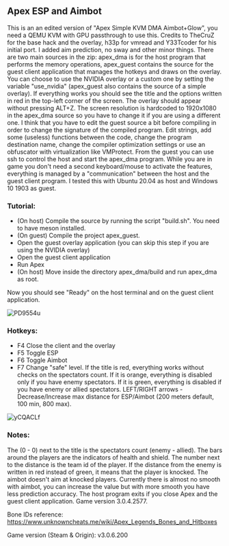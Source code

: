 ## Apex ESP and Aimbot

This is an an edited version of "Apex Simple KVM DMA Aimbot+Glow", you need a QEMU KVM with GPU passthrough to use this. Credits to TheCruZ for the base hack and the overlay, h33p for vmread and Y33Tcoder for his initial port. I added aim prediction, no sway and other minor things.
There are two main sources in the zip: apex_dma is for the host program that performs the memory operations, apex_guest contains the source for the guest client application that manages the hotkeys and draws on the overlay. You can choose to use the NVIDIA overlay or a custom one by setting the variable "use_nvidia" (apex_guest also contains the source of a simple overlay). If everything works you should see the title and the options written in red in the top-left corner of the screen. The overlay should appear without pressing ALT+Z. The screen resolution is hardcoded to 1920x1080 in the apex_dma source so you have to change it if you are using a different one.
I think that you have to edit the guest source a bit before compiling in order to change the signature of the compiled program. Edit strings, add some (useless) functions between the code, change the program destination name, change the compiler optimization settings or use an obfuscator with virtualization like VMProtect.
From the guest you can use ssh to control the host and start the apex_dma program. While you are in game you don't need a second keyboard/mouse to activate the features, everything is managed by a "communication" between the host and the guest client program.
I tested this with Ubuntu 20.04 as host and Windows 10 1903 as guest.

### Tutorial:
- (On host) Compile the source by running the script "build.sh". You need to have meson installed.
- (On guest) Compile the project apex_guest.
- Open the guest overlay application (you can skip this step if you are using the NVIDIA overlay)
- Open the guest client application
- Run Apex
- (On host) Move inside the directory apex_dma/build and run apex_dma as root.

Now you should see "Ready" on the host terminal and on the guest client application.

![PD9554u](https://user-images.githubusercontent.com/65104995/115120630-16912100-9fe1-11eb-90aa-21a1d33afd08.png)

### Hotkeys:
- F4 Close the client and the overlay
- F5 Toggle ESP
- F6 Toggle Aimbot
- F7 Change "safe" level. If the title is red, everything works without checks on the spectators count. If it is orange, everything is disabled only if you have enemy spectators. If it is green, everything is disabled if you have enemy or allied spectators.
LEFT/RIGHT arrows - Decrease/Increase max distance for ESP/Aimbot (200 meters default, 100 min, 800 max).

![yCQACLf](https://user-images.githubusercontent.com/65104995/115120706-6ff95000-9fe1-11eb-949e-05c71f8bb715.png)

### Notes:
The (0 - 0) next to the title is the spectators count (enemy - allied). The bars around the players are the indicators of health and shield. The number next to the distance is the team id of the player. If the distance from the enemy is written in red instead of green, it means that the player is knocked. The aimbot doesn't aim at knocked players. Currently there is almost no smooth with aimbot, you can increase the value but with more smooth you have less prediction accuracy. The host program exits if you close Apex and the guest client application. Game version 3.0.4.2577.

Bone IDs reference: https://www.unknowncheats.me/wiki/Apex_Legends_Bones_and_Hitboxes

Game version (Steam & Origin): v3.0.6.200
